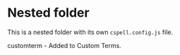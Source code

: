 # Nested folder

This is a nested folder with its own `cspell.config.js` file.

customterm - Added to Custom Terms.

